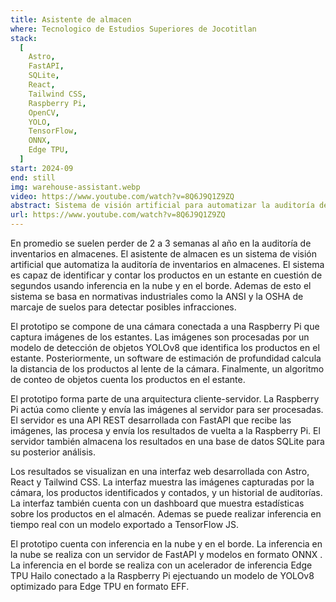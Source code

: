 ```yaml
---
title: Asistente de almacen
where: Tecnologico de Estudios Superiores de Jocotitlan
stack:
  [
    Astro,
    FastAPI,
    SQLite,
    React,
    Tailwind CSS,
    Raspberry Pi,
    OpenCV,
    YOLO,
    TensorFlow,
    ONNX,
    Edge TPU,
  ]
start: 2024-09
end: still
img: warehouse-assistant.webp
video: https://www.youtube.com/watch?v=8Q6J9Q1Z9ZQ
abstract: Sistema de visión artificial para automatizar la auditoría de inventarios en almacenes. El sistema es capaz de identificar y contar los productos en un estante en cuestión de segundos usando inferencia en la nube y en el borde. Ademas de esto el sistema se basa en normativas industriales como la ANSI y la OSHA de marcaje de suelos para detectar posibles infracciones.
url: https://www.youtube.com/watch?v=8Q6J9Q1Z9ZQ
---
```


En promedio se suelen perder de 2 a 3 semanas al año en la auditoría de inventarios en almacenes. El asistente de almacen es un sistema de visión artificial que automatiza la auditoría de inventarios en almacenes. El sistema es capaz de identificar y contar los productos en un estante en cuestión de segundos usando inferencia en la nube y en el borde. Ademas de esto el sistema se basa en normativas industriales como la ANSI y la OSHA de marcaje de suelos para detectar posibles infracciones.

El prototipo se compone de una cámara conectada a una Raspberry Pi que captura imágenes de los estantes. Las imágenes son procesadas por un modelo de detección de objetos YOLOv8 que identifica los productos en el estante. Posteriormente, un software de estimación de profundidad calcula la distancia de los productos al lente de la cámara. Finalmente, un algoritmo de conteo de objetos cuenta los productos en el estante.

El prototipo forma parte de una arquitectura cliente-servidor. La Raspberry Pi actúa como cliente y envía las imágenes al servidor para ser procesadas. El servidor es una API REST desarrollada con FastAPI que recibe las imágenes, las procesa y envía los resultados de vuelta a la Raspberry Pi. El servidor también almacena los resultados en una base de datos SQLite para su posterior análisis.

Los resultados se visualizan en una interfaz web desarrollada con Astro, React y Tailwind CSS. La interfaz muestra las imágenes capturadas por la cámara, los productos identificados y contados, y un historial de auditorías. La interfaz también cuenta con un dashboard que muestra estadísticas sobre los productos en el almacén. Ademas se puede realizar inferencia en tiempo real con un modelo exportado a TensorFlow JS.

El prototipo cuenta con inferencia en la nube y en el borde. La inferencia en la nube se realiza con un servidor de FastAPI y modelos en formato ONNX . La inferencia en el borde se realiza con un acelerador de inferencia Edge TPU Hailo conectado a la Raspberry Pi ejectuando un modelo de YOLOv8 optimizado para Edge TPU en formato EFF.
